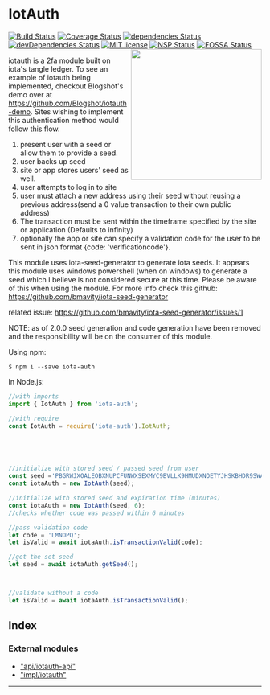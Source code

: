 



# IotAuth
[![Build Status](https://travis-ci.org/thedewpoint/iotauth.svg?branch=master)](https://travis-ci.org/thedewpoint/iotauth.svg?branch=master)
[![Coverage Status](https://coveralls.io/repos/github/thedewpoint/iotauth/badge.svg?branch=master)](https://coveralls.io/github/thedewpoint/iotauth?branch=master)
[![dependencies Status](https://david-dm.org/thedewpoint/iotauth/status.svg)](https://david-dm.org/thedewpoint/iotauth)  [![devDependencies Status](https://david-dm.org/thedewpoint/iotauth/dev-status.svg)](https://david-dm.org/thedewpoint/iotauth?type=dev) 
[![MIT license](http://img.shields.io/badge/license-MIT-brightgreen.svg)](http://opensource.org/licenses/MIT)
[![NSP Status](https://nodesecurity.io/orgs/iotauth/projects/22c41dd7-6337-444e-bbbd-e9bb83b6d185/badge)](https://nodesecurity.io/orgs/iotauth/projects/22c41dd7-6337-444e-bbbd-e9bb83b6d185)
[![FOSSA Status](https://app.fossa.io/api/projects/git%2Bgithub.com%2Fthedewpoint%2Fiotauth.svg?type=shield)](https://app.fossa.io/projects/git%2Bgithub.com%2Fthedewpoint%2Fiotauth?ref=badge_shield)
<img align="right" height="260" src="https://raw.githubusercontent.com/thedewpoint/iotauth/master/iotauth.png">

iotauth is a 2fa module built on iota's tangle ledger. To see an example of iotauth being implemented, checkout Blogshot's demo over at https://github.com/Blogshot/iotauth-demo. Sites wishing to implement this authentication method would follow this flow.
1. present user with a seed or allow them to provide a seed.
2. user backs up seed
3. site or app stores users' seed as well.
4. user attempts to log in to site
5. user must attach a new address using their seed without reusing a previous address(send a 0 value transaction to their own public address)
6. The transaction must be sent within the timeframe specified by the site or application (Defaults to infinity)
7. optionally the app or site can specify a validation code for the user to be sent in json format {code: 'verificationcode'}.

This module uses iota-seed-generator to generate iota seeds. It appears this module uses windows powershell (when on windows) to generate a seed which I believe is not considered secure at this time. Please be aware of this when using the module. For more info check this github: https://github.com/bmavity/iota-seed-generator

related issue: https://github.com/bmavity/iota-seed-generator/issues/1


NOTE: as of 2.0.0 seed generation and code generation have been removed and the responsibility will be on the consumer of this module.

Using npm:
```shell
$ npm i --save iota-auth
```

In Node.js:
```js
//with imports
import { IotAuth } from 'iota-auth';

//with require
const IotAuth = require('iota-auth').IotAuth;





//initialize with stored seed / passed seed from user
const seed ='PBGRWJXOALEOBXNUPCFUNWXSEXMYC9BVLLK9HMUDXNOETYJHSKBHDR9SWAWJIKVPFSBWNCNSQQJUFUPJM';
const iotaAuth = new IotAuth(seed);

//initialize with stored seed and expiration time (minutes)
const iotaAuth = new IotAuth(seed, 6);
//checks whether code was passed within 6 minutes

//pass validation code
let code = 'LMNOPQ';
let isValid = await iotaAuth.isTransactionValid(code);

//get the set seed
let seed = await iotaAuth.getSeed();



//validate without a code
let isValid = await iotaAuth.isTransactionValid();


```
## Index

### External modules

* ["api/iotauth-api"](modules/_api_iotauth_api_.md)
* ["impl/iotauth"](modules/_impl_iotauth_.md)



---
